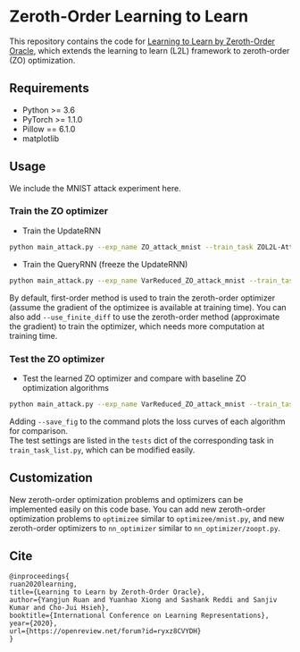 # Zeroth-Order Learning to Learn
This repository contains the code for [Learning to Learn by Zeroth-Order Oracle](https://openreview.net/forum?id=ryxz8CVYDH), which extends the learning to learn (L2L) framework to zeroth-order (ZO) optimization.

## Requirements
* Python >= 3.6
* PyTorch >= 1.1.0
* Pillow == 6.1.0
* matplotlib

## Usage
We include the MNIST attack experiment here.

### Train the ZO optimizer
* Train the UpdateRNN
```bash
python main_attack.py --exp_name ZO_attack_mnist --train_task ZOL2L-Attack --gpu_num 0 --train optimizer_attack
```
* Train the QueryRNN (freeze the UpdateRNN)
```bash
python main_attack.py --exp_name VarReduced_ZO_attack_mnist --train_task VarReducedZOL2L-Attack --gpu_num 0 --train optimizer_attack --warm_start_ckpt ./output/ZO_attack_mnist/ckpt_best
```
By default, first-order method is used to train the zeroth-order optimizer (assume the gradient of the optimizee is 
available at training time). You can also add `--use_finite_diff` to use the zeroth-order method (approximate the gradient) 
to train the optimizer, which needs more computation at training time.

### Test the ZO optimizer
* Test the learned ZO optimizer and compare with baseline ZO optimization algorithms
```bash
python main_attack.py --exp_name VarReduced_ZO_attack_mnist --train_task VarReducedZOL2L-Attack --gpu_num 0 --train optimizer_train_optimizee_attack --ckpt_path ckpt_best --save_loss
```
Adding `--save_fig` to the command plots the loss curves of each algorithm for comparison.  
The test settings are listed in the `tests` dict of the corresponding task in `train_task_list.py`, which can be modified easily.

## Customization
New zeroth-order optimization problems and optimizers can be implemented easily on this code base. You can add new 
zeroth-order optimization problems to `optimizee` similar to `optimizee/mnist.py`, and new zeroth-order optimizers to 
`nn_optimizer` similar to `nn_optimizer/zoopt.py`. 

## Cite
```
@inproceedings{
ruan2020learning,
title={Learning to Learn by Zeroth-Order Oracle},
author={Yangjun Ruan and Yuanhao Xiong and Sashank Reddi and Sanjiv Kumar and Cho-Jui Hsieh},
booktitle={International Conference on Learning Representations},
year={2020},
url={https://openreview.net/forum?id=ryxz8CVYDH}
}
```